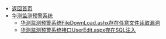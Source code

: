 - [返回首页](/)
- [华测监测预警系统](华测监测预警系统/)
  - [华测监测预警系统FileDownLoad.ashx存在任意文件读取漏洞](华测监测预警系统/华测监测预警系统FileDownLoad.ashx存在任意文件读取漏洞.md)
  - [华测监测预警系统接口UserEdit.aspx存在SQL注入](华测监测预警系统/华测监测预警系统接口UserEdit.aspx存在SQL注入.md)
